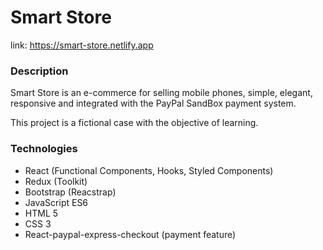 # Smart Store
link: https://smart-store.netlify.app

### Description
Smart Store is an e-commerce for selling mobile phones, simple, elegant, responsive and integrated with the PayPal SandBox payment system.  

This project is a fictional case with the objective of learning.

### Technologies
- React (Functional Components, Hooks, Styled Components)
- Redux (Toolkit)
- Bootstrap (Reacstrap)
- JavaScript ES6
- HTML 5
- CSS 3
- React-paypal-express-checkout (payment feature)
